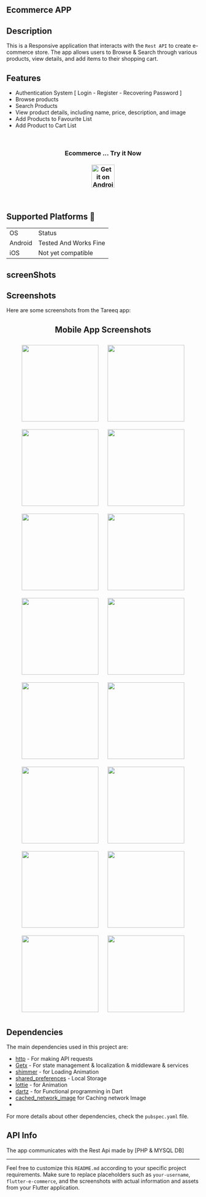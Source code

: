 ## Ecommerce APP

## Description

This is a Responsive application that interacts with the `Rest API` to create  e-commerce store. The app allows users to Browse & Search through various products, view details, and add items to their shopping cart.

## Features

- Authentication System [ Login  - Register - Recovering Password ] 
- Browse  products
- Search Products
- View product details, including name, price, description, and image
- Add Products to Favourite List
- Add Product to Cart List

<br/>
  <h3 align="center" >
  Ecommerce ... Try it Now</br></br>
  <a href="https://drive.google.com/file/d/1B84atWfKtNQjn3R7eBPMccJv39F6TQNU/view?usp=sharing">
 <img src="repoassets/android-button.png" height="60"
         alt="Get it on Android">
 </a>
   </h3> 
 </br>


 ## Supported Platforms 📱
 
<div display="flex">
  <table width="auto" align="center" >
  <tr>
<td> OS </td>
   <td> Status </td> 
   </tr>
    <tr>
<td> Android </td>
     <td align="center"> 
     Tested And Works Fine
     </td> 
   </tr>
    <tr>
<td> iOS </td>
   <td> Not yet compatible </td> 
  </tr>
   
  </table >
</div>




## screenShots
## Screenshots

Here are some screenshots from the Tareeq app:

<div align="center">
  <h2>Mobile App Screenshots</h2>
</div>

<div align="center">
   <img src="repoassets/localization.png" width="200" style="margin: 10px;">
  <img src="repoassets/onboard1.png" width="200" style="margin: 10px;">
  <img src="repoassets/onboard2.png" width="200" style="margin: 10px;">
  <img src="repoassets/onboard3.png" width="200" style="margin: 10px;">
</div>

<div align="center">

</div>

<div align="center">
  <img src="repoassets/signin.png" width="200" style="margin: 10px;">
  <img src="repoassets/signup.png" width="200" style="margin: 10px;">
  <img src="repoassets/verify.png" width="200" style="margin: 10px;">
  <img src="repoassets/checkemail.png" width="200" style="margin: 10px;">
</div>

<div align="center">
  <img src="repoassets/home.png" width="200" style="margin: 10px;">
  <img src="repoassets/cart.png" width="200" style="margin: 10px;">
  <img src="repoassets/search.png" width="200" style="margin: 10px;">
  <img src="repoassets/settings.png" width="200" style="margin: 10px;">
</div>
<div align="center">
  <img src="repoassets/Favourite.png" width="200" style="margin: 10px;">
  <img src="repoassets/Products.png" width="200" style="margin: 10px;">
  <img src="repoassets/address.png" width="200" style="margin: 10px;">
  <img src="repoassets/map.png" width="200" style="margin: 10px;">
</div>
<div align="center">

</div>


## Dependencies

The main dependencies used in this project are:

- [http](https://pub.dev/packages/http) - For making API requests
- [Getx](https://pub.dev/packages/get) - For state management & localization & middleware & services
- [shimmer](https://pub.dev/packages/loader_skeleton) - for Loading Animation
- [shared_preferences](https://pub.dev/packages/shared_preferences) -  Local Storage
- [lottie](https://pub.dev/packages/lottie) - for Animation
- [dartz](https://pub.dev/packages/dartz) - for Functional programming in Dart
- [cached_network_image](https://pub.dev/packages/cached_network_image) for Caching network Image
-  
 For more details about other dependencies, check the `pubspec.yaml` file.

## API Info

The app communicates with the Rest Api made by [PHP & MYSQL DB]





---

Feel free to customize this `README.md` according to your specific project requirements. Make sure to replace placeholders such as `your-username`, `flutter-e-commerce`, and the screenshots with actual information and assets from your Flutter application.
